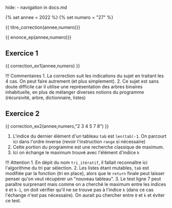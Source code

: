 hide: - navigation  in docs.md

{% set annee = 2022 %}
{% set numero = "27" %}


{{ titre_correction(annee,numero)}}

{{ enonce_ep(annee,numero)}}
 

## Exercice 1

{{ correction_ex1(annee,numero) }}

!!! Commentaires
    1. La correction suit les indications du sujet en traitant les 4 cas. On peut faire autrement (et plus simplement).
    2. Ce sujet est sans doute difficile car il utilise une représentation des arbres binaires inhabituelle, en plus de mélanger diverses notions du programme (récursivité, arbre, dictionnaire, listes)

## Exercice 2 
 

{{ correction_ex2(annee,numero,"2 3 4 5 7 8") }}

1. L'indice du dernier élément d'un tableau `tab` est `len(tab)-1`. On parcourt ici dans l'ordre inverse (revoir l'instruction `range` si nécessaire)
2. Cette portion du programme est une recherche classique de maximum.
3. Ici on échange le maximum trouvé avec l'élément d'indice `k`


!!! Attention
    1. En dépit du nom `tri_itératif`, il fallait reconnaître ici l'algorithme du tri par sélection.
    2. Les listes étant mutables, `tab` est modifiée par la fonction (tri en place), alors que le `return` finale peut laisser penser qu'on veut récupérer un "nouveau tableau".
    3. Le test ligne 7 peut paraître surprenant mais comme on a cherché le maximum entre les indices `0` et `k-1`, on doit vérifier qu'il ne se trouve pas à l'indice `k` (dans ce cas l'échange n'est pas nécessaire). On aurait pu chercher entre `0` et `k` et éviter ce test.
